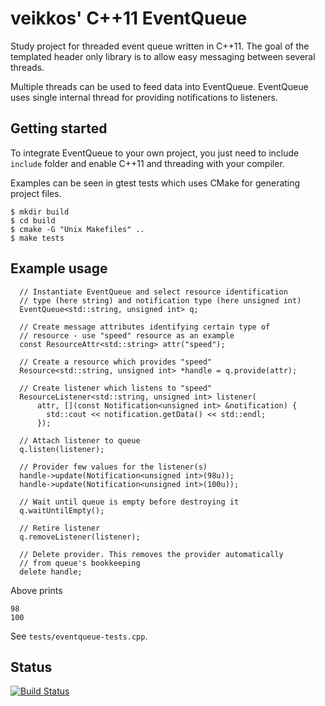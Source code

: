 # veikkos' C++11 EventQueue

Study project for threaded event queue written in C++11. The goal of the templated header only library is to allow easy messaging between several threads.

Multiple threads can be used to feed data into EventQueue. EventQueue uses single internal thread for providing notifications to listeners.

## Getting started ##

To integrate EventQueue to your own project, you just need to include `include` folder and enable C++11 and threading with your compiler.

Examples can be seen in gtest tests which uses CMake for generating project files.

```
$ mkdir build
$ cd build
$ cmake -G "Unix Makefiles" ..
$ make tests
```

## Example usage ##

```
  // Instantiate EventQueue and select resource identification
  // type (here string) and notification type (here unsigned int)
  EventQueue<std::string, unsigned int> q;

  // Create message attributes identifying certain type of
  // resource - use "speed" resource as an example
  const ResourceAttr<std::string> attr("speed");

  // Create a resource which provides "speed"
  Resource<std::string, unsigned int> *handle = q.provide(attr);

  // Create listener which listens to "speed"
  ResourceListener<std::string, unsigned int> listener(
      attr, [](const Notification<unsigned int> &notification) {
        std::cout << notification.getData() << std::endl;
      });

  // Attach listener to queue
  q.listen(listener);

  // Provider few values for the listener(s)
  handle->update(Notification<unsigned int>(98u));
  handle->update(Notification<unsigned int>(100u));

  // Wait until queue is empty before destroying it
  q.waitUntilEmpty();

  // Retire listener
  q.removeListener(listener);

  // Delete provider. This removes the provider automatically
  // from queue's bookkeeping
  delete handle; 
```

Above prints

```
98
100
```

See `tests/eventqueue-tests.cpp`.

## Status

[![Build Status](https://api.travis-ci.org/veikkos/eventqueue.svg?branch=public)](https://travis-ci.org/veikkos/eventqueue)
